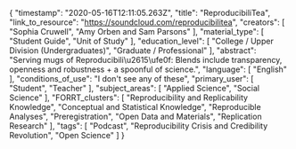 {
    "timestamp": "2020-05-16T12:11:05.263Z",
    "title": "ReproducibiliTea",
    "link_to_resource": "https://soundcloud.com/reproducibilitea",
    "creators": [
        "Sophia Cruwell",
        "Amy Orben and Sam Parsons"
    ],
    "material_type": [
        "Student Guide",
        "Unit of Study"
    ],
    "education_level": [
        "College / Upper Division (Undergraduates)",
        "Graduate / Professional"
    ],
    "abstract": "Serving mugs of Reproducibili\u2615\ufe0f: Blends include transparency, openness and robustness + a spoonful of science.",
    "language": [
        "English"
    ],
    "conditions_of_use": "I don't see any of these",
    "primary_user": [
        "Student",
        "Teacher"
    ],
    "subject_areas": [
        "Applied Science",
        "Social Science"
    ],
    "FORRT_clusters": [
        "Reproducibility and Replicability Knowledge",
        "Conceptual and Statistical Knowledge",
        "Reproducible Analyses",
        "Preregistration",
        "Open Data and Materials",
        "Replication Research"
    ],
    "tags": [
        "Podcast",
        "Reproducibility Crisis and Credibility Revolution",
        "Open Science"
    ]
}